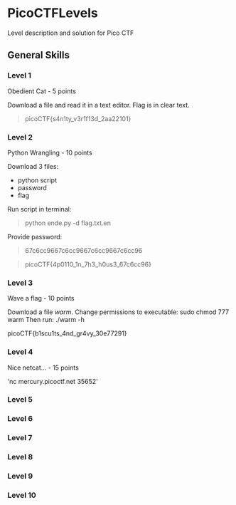 # PicoCTFLevels
Level description and solution for Pico CTF


## General Skills

### Level 1
Obedient Cat - 5 points

Download a file and read it in a text editor. Flag is in clear text.

> picoCTF{s4n1ty_v3r1f13d_2aa22101}

### Level 2
Python Wrangling - 10 points

Download 3 files:
- python script
- password
- flag

Run script in terminal:
> python ende.py -d flag.txt.en
  
Provide password:
> 67c6cc9667c6cc9667c6cc9667c6cc96

> picoCTF{4p0110_1n_7h3_h0us3_67c6cc96}

### Level 3
Wave a flag - 10 points

Download a file *warm*.
Change permissions to executable:
  sudo chmod 777 warm
Then run:
  ./warm -h
 
picoCTF{b1scu1ts_4nd_gr4vy_30e77291}

### Level 4
Nice netcat... - 15 points

'nc mercury.picoctf.net 35652'



### Level 5
### Level 6
### Level 7
### Level 8
### Level 9
### Level 10
